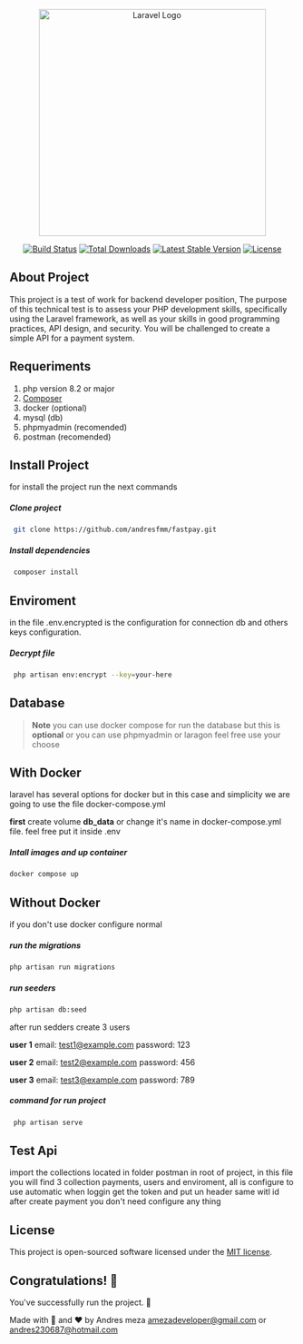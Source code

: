<p align="center"><a href="https://laravel.com" target="_blank"><img src="https://raw.githubusercontent.com/laravel/art/master/logo-lockup/5%20SVG/2%20CMYK/1%20Full%20Color/laravel-logolockup-cmyk-red.svg" width="400" alt="Laravel Logo"></a></p>

<p align="center">
<a href="https://github.com/laravel/framework/actions"><img src="https://github.com/laravel/framework/workflows/tests/badge.svg" alt="Build Status"></a>
<a href="https://packagist.org/packages/laravel/framework"><img src="https://img.shields.io/packagist/dt/laravel/framework" alt="Total Downloads"></a>
<a href="https://packagist.org/packages/laravel/framework"><img src="https://img.shields.io/packagist/v/laravel/framework" alt="Latest Stable Version"></a>
<a href="https://packagist.org/packages/laravel/framework"><img src="https://img.shields.io/packagist/l/laravel/framework" alt="License"></a>
</p>

## About Project

 This project is a test of work for backend developer position, The purpose of this technical test is to assess your PHP development skills, specifically using the Laravel framework, as well as your skills in good programming practices, API design, and security. You will be challenged to create a simple API for a payment system.

 ## Requeriments
1. php version  8.2 or major
2. [Composer](https://getcomposer.org/)
3. docker (optional)
3. mysql (db) 
5. phpmyadmin (recomended)
6. postman (recomended)

## Install Project
for install the project run the next commands

##### Clone project
```bash
 git clone https://github.com/andresfmm/fastpay.git
 ```

 ##### Install dependencies
```bash
 composer install
 ```
 
 ## Enviroment
 in the file .env.encrypted is the configuration for connection db and others keys configuration.

 ##### Decrypt file
```bash
 php artisan env:encrypt --key=your-here
 ```
 


## Database
 >**Note**  you can use docker compose for run the database but this is **optional** or you can use phpmyadmin or laragon feel free use your choose

 ## With Docker
 laravel has several options for docker but in this case and simplicity we are going to use the file docker-compose.yml

 **first** create volume  **db_data** or change it's name in docker-compose.yml file. feel free put it inside .env


##### Intall images and up container
 ```bash
 docker compose up
 ```

## Without Docker
  if you don't use docker configure normal

##### run the migrations
 ```bash
 php artisan run migrations
 ```

##### run seeders
 ```bash
 php artisan db:seed
 ```

 after run sedders create 3 users 

 **user 1**
 email: test1@example.com
 password: 123

 **user 2**
 email: test2@example.com
 password: 456

 **user 3**
 email: test3@example.com
 password: 789

 ##### command for run project
```bash
 php artisan serve
```

 ## Test Api
 import the collections located in folder postman in root of project, in this file you will find 3 collection payments, users and enviroment, all is configure to use automatic when loggin get the token and put un header same witl id after create payment you don't need configure any thing


## License

This project is open-sourced software licensed under the [MIT license](https://opensource.org/licenses/MIT).


## Congratulations! :tada:

You've successfully run the project. :partying_face:

 


Made  with 🧠 and ❤️ by Andres meza amezadeveloper@gmail.com or 
andres230687@hotmail.com
